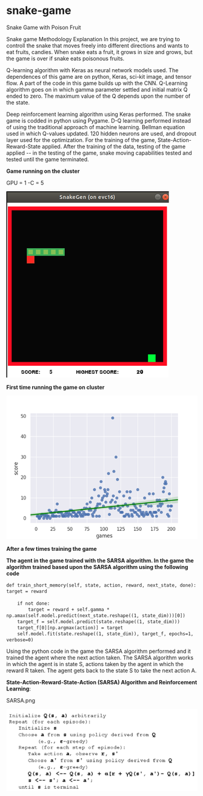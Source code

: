# snake-game
Snake Game with Poison Fruit

Snake game Methodology Explanation 
In this project, we are trying to controll the snake that moves freely into different directions and wants to eat fruits, candies. When snake eats a fruit, it grows in size and grows, but the game is over if snake eats poisonous fruits.  

Q-learning algorithm with Keras as neural network models used. 
The dependences of this game are on python, Keras, sci-kit image, and tensor flow. A part of the code in this game builds up with the CNN. Q-Learning algorithm goes on in which gamma parameter settled and initial matrix Q ended to zero. The maximum value of the Q depends upon the number of the state.

Deep reinforcement learning algorithm using Keras performed. 
The snake game is codded in python using Pygame. D-Q learning performed instead of using the traditional approach of machine learning. Bellman equation used in which Q-values updated. 120 hidden neurons are used, and dropout layer used for the optimization. 
For the training of the game, State-Action-Reward-State applied. After the training of the data, testing of the game applied -- in the testing of the game, snake moving capabilities tested and tested until the game terminated.  

**Game running on the cluster**

GPU = 1 -C = 5


![GitHub Logo](./GameRunning.png)

**First time running the game on cluster**

![GitHub Logo](./Figure0_003.png)


**After a few times training the game**




**The agent in the game trained with the SARSA algorithm. In
the game the algorithm trained based upon the SARSA algorithm using the following code**

    def train_short_memory(self, state, action, reward, next_state, done):
    target = reward

        if not done:
            target = reward + self.gamma *
    np.amax(self.model.predict(next_state.reshape((1, state_dim)))[0])
        target_f = self.model.predict(state.reshape((1, state_dim)))
        target_f[0][np.argmax(action)] = target
        self.model.fit(state.reshape((1, state_dim)), target_f, epochs=1, verbose=0)
    
Using the python code in the game the SARSA algorithm performed and it trained the agent
where the next action taken. The SARSA algorithm works in which the agent is in state S,
actions taken by the agent in which the reward R taken. The agent gets back to the state S to take
the next action A.

**State-Action-Reward-State-Action (SARSA) Algorithm and Reinforcement Learning**:


SARSA.png

![GitHub Logo](./SARSA.png)





